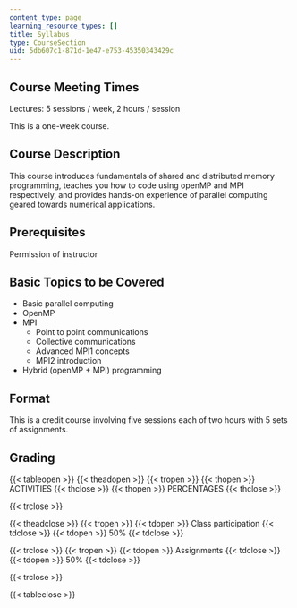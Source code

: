 ```yaml
---
content_type: page
learning_resource_types: []
title: Syllabus
type: CourseSection
uid: 5db607c1-871d-1e47-e753-45350343429c
---
```


Course Meeting Times
--------------------

Lectures: 5 sessions / week, 2 hours / session

This is a one-week course.

Course Description
------------------

This course introduces fundamentals of shared and distributed memory programming, teaches you how to code using openMP and MPI respectively, and provides hands-on experience of parallel computing geared towards numerical applications.

Prerequisites
-------------

Permission of instructor

Basic Topics to be Covered
--------------------------

*   Basic parallel computing
*   OpenMP
*   MPI
    *   Point to point communications
    *   Collective communications
    *   Advanced MPI1 concepts
    *   MPI2 introduction
*   Hybrid (openMP + MPI) programming

Format
------

This is a credit course involving five sessions each of two hours with 5 sets of assignments.

Grading
-------

{{< tableopen >}}
{{< theadopen >}}
{{< tropen >}}
{{< thopen >}}
ACTIVITIES
{{< thclose >}}
{{< thopen >}}
PERCENTAGES
{{< thclose >}}

{{< trclose >}}

{{< theadclose >}}
{{< tropen >}}
{{< tdopen >}}
Class participation
{{< tdclose >}}
{{< tdopen >}}
50%
{{< tdclose >}}

{{< trclose >}}
{{< tropen >}}
{{< tdopen >}}
Assignments
{{< tdclose >}}
{{< tdopen >}}
50%
{{< tdclose >}}

{{< trclose >}}

{{< tableclose >}}